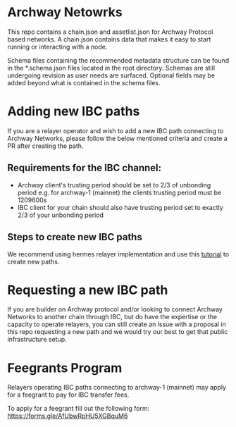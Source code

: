 # Archway Netowrks

This repo contains a chain.json and assetlist.json for Archway Protocol based networks. A chain.json contains data that makes it easy to start running or interacting with a node.

Schema files containing the recommended metadata structure can be found in the *.schema.json files located in the root directory. Schemas are still undergoing revision as user needs are surfaced. Optional fields may be added beyond what is contained in the schema files.

# Adding new IBC paths

If you are a relayer operator and wish to add a new IBC path connecting to Archway Networks, please follow the below mentioned criteria and create a PR after creating the path.
## Requirements for the IBC channel:
- Archway client's trusting period should be set to 2/3 of unbonding period e.g. for archway-1 (mainnet) the clients trusting period must be 1209600s
- IBC client for your chain should also have trusting period set to exactly 2/3 of your unbonding period

## Steps to create new IBC paths

We recommend using hermes relayer implementation and use this [tutorial](https://hermes.informal.systems/tutorials/local-chains/add-a-new-relay-path.html) to create new paths.

# Requesting a new IBC path

If you are builder on Archway protocol and/or looking to connect Archway Networks to another chain through IBC, but do have the expertise or the capacity to operate relayers, you can still create an issue with a proposal in this repo requesting a new path and we would try our best to get that public infrastructure setup.

# Feegrants Program

Relayers operating IBC paths connecting to archway-1 (mainnet) may apply for a feegrant to pay for IBC transfer fees.

To apply for a feegrant fill out the following form: https://forms.gle/AfUbwRpHU5XGBquM6
